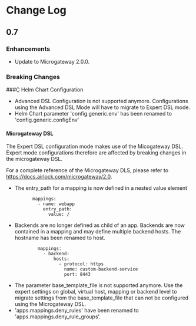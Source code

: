 # Change Log
## 0.7

### Enhancements
- Update to Microgateway 2.0.0.

### Breaking Changes
###Ç Helm Chart Configuration

- Advanced DSL Configuration is not supported anymore. Configurations using the Advanced DSL Mode will have to migrate to Expert DSL mode.
- Helm Chart parameter 'config.generic.env' has been renamed to 'config.generic.configEnv'

#### Microgateway DSL

The Expert DSL configuration mode makes use of the Micogateway DSL. Expert mode configurations therefore are affected by breaking changes in the microgateway DSL.

For a complete reference of the Microgateway DLS, please refer to https://docs.airlock.com/microgateway/2.0.

- The entry_path for a mapping is now defined in a nested value element
```
          mappings:
            - name: webapp
              entry_path:
                value: /
```
- Backends are no longer defined  as child of an app. Backends are now contained in a mapping and may define multiple backend hosts. The hostname has been renamed to host.

```
            mappings:  
              - backend:
                  hosts:
                    - protocol: https
                      name: custom-backend-service
                      port: 8443
```

- The parameter base_template_file is not supported anymore. Use the expert settings on global, virtual host, mapping or backend level to migrate settings from the base_template_file that can not be configured using the Microgateway DSL.
- 'apps.mappings.deny_rules' have been renamed to 'apps.mappings.deny_rule_groups'.
